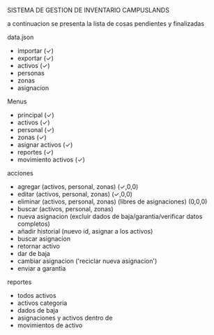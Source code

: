 SISTEMA DE GESTION DE INVENTARIO CAMPUSLANDS

a continuacion se presenta la lista de cosas pendientes y finalizadas

data.json
- importar (✓)
- exportar (✓)
- activos (✓)
- personas
- zonas
- asignacion
  
Menus
- principal (✓)
- activos (✓)
- personal (✓)
- zonas (✓)
- asignar activos (✓)
- reportes (✓)
- movimiento activos (✓)

acciones 
- agregar (activos, personal, zonas) (✓,0,0)
- editar (activos, personal, zonas) (✓,0,0)
- eliminar (activos, personal, zonas) (libres de asignaciones) (0,0,0)
- buscar (activos, personal, zonas)
- nueva asignacion (excluir dados de baja/garantia/verificar datos completos)
- añadir historial (nuevo id, asignar a los activos)
- buscar asignacion
- retornar activo
- dar de baja
- cambiar asignacion ('reciclar nueva asignacion')
- enviar a garantia

reportes
- todos activos
- activos categoria
- dados de baja
- asignaciones y activos dentro de
- movimientos de activo

